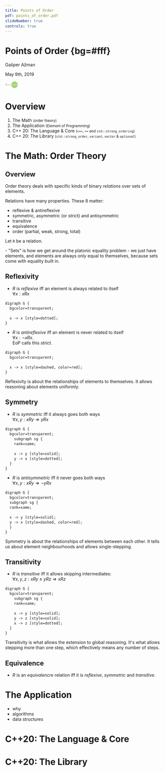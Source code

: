 ```yaml
---
title: Points of Order
pdf: points_of_order.pdf
slideNumber: true
controls: true
---
```



# Points of Order {bg=#fff}

Gašper Ažman

May 9th, 2019

<img src='assets/cpp_now_logo.svg' style='height: 3ex'>


# Overview

1. The Math <small>(order theory)</small>
2. The Application <small>(Element of Programming)</small>
3. C++ 20: The Language & Core <small>(`<=>`, `==` and `std::strong_ordering`)</small>
4. C++ 20: The Library <small>(`std::strong_order`, `variant`, `vector` & `optional`)</small>


# The Math: Order Theory

## Overview

Order theory deals with specific kinds of binary _relations_ over sets of
elements.

Relations have many properties. These 8 matter:

- reflexive & antireflexive
- symmetric, asymmetric (or strict) and antisymmetric
- transitive
- equivalence
- order (partial, weak, strong, total)

Let `R` be a relation.

<aside class="notes" data-markdown>
- "Sets" is how we get around the platonic equality problem - we just have
  elements, and elements are always only equal to themselves, because sets come
  with equality built in.
</aside>


## Reflexivity

- $R$ is <dfn>reflexive</dfn> iff an element is always related to itself<br>
    $\forall x: xRx$

```{.render_dot}
digraph G {
  bgcolor=transparent;
  
  x -> x [style=dotted];
}
```

- $R$ is <dfn>antireflexive</dfn> iff an element is never related to itself<br>
    $\forall x: \neg xRx$.<br>
    EoP calls this <dfn>strict</dfn>.


```{.render_dot}
digraph G {
  bgcolor=transparent;
  
  x -> x [style=dashed, color=red];
}
```


<aside class="notes" data-markdown>
Reflexivity is about the relationships of elements to themselves. It allows
reasoning about elements uniformly.
</aside>


## Symmetry

- $R$ is <dfn>symmetric</dfn> iff it always goes both ways<br>
    $\forall x, y: xRy \Rightarrow yRx$

```{.render_dot}
digraph G {
  bgcolor=transparent;
    subgraph sg {
    rank=same;
     
    x -> y [style=solid];
    y -> x [style=dotted];
  }
}
```

- $R$ is <dfn>antisymmetric</dfn> iff it never goes both ways<br>
    $\forall x, y: xRy \Rightarrow \neg yRx$

```{.render_dot}
digraph G {
  bgcolor=transparent;
  subgraph sg {
  rank=same;
  
  x -> y [style=solid];
  y -> x [style=dashed, color=red];
  }
}
```

<aside class="notes" data-markdown>
Symmetry is about the relationships of elements between each other. It tells us
about element neighbourhoods and allows single-stepping.
</aside>

## Transitivity

- $R$ is <dfn>transitive</dfn> iff it allows skipping intermediates:<br>
    $\forall x, y, z: xRy \land yRz \Rightarrow xRz$

```{.render_dot}
digraph G {
  bgcolor=transparent;
    subgraph sg {
    rank=same;
     
    x -> y [style=solid];
    y -> z [style=solid];
    x -> z [style=dotted];
  }
}
```


<aside class="notes" data-markdown>
Transitivity is what allows the extension to global reasoning. It's what allows
stepping more than one step, which effectively means any number of steps.
</aside>


## Equivalence

- $R$ is an <dfn>equivalencre</dfn> relation iff it is _reflexive_, _symmetric_
  and _transitive_.



# The Application
- why
- algorithms
- data structures


# C++20: The Language & Core

# C++20: The Library
